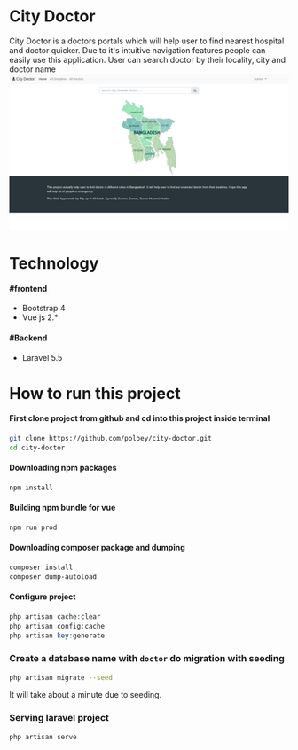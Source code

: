 # City Doctor
City Doctor is a doctors portals which will help user to find nearest hospital and doctor quicker. Due to it's intuitive navigation features people can easily use this application. User can search doctor by their locality, city and doctor name
<img src="https://raw.githubusercontent.com/poloey/city-doctor/master/website.png" alt="">

# Technology

#### #frontend 
* Bootstrap 4
* Vue js 2.*

#### #Backend 
* Laravel 5.5

# How to run this project

#### First clone project from github and cd into this project inside terminal

~~~bash
git clone https://github.com/poloey/city-doctor.git
cd city-doctor
~~~

#### Downloading npm packages
~~~bash
npm install
~~~

#### Building npm bundle for vue
~~~bash
npm run prod
~~~

#### Downloading composer package  and dumping
~~~bash
composer install
composer dump-autoload
~~~

#### Configure project
~~~php
php artisan cache:clear
php artisan config:cache
php artisan key:generate
~~~
### Create a database name with `doctor` do migration with seeding
~~~bash
php artisan migrate --seed
~~~
It will take about a minute due to seeding.

### Serving laravel project
~~~
php artisan serve
~~~








